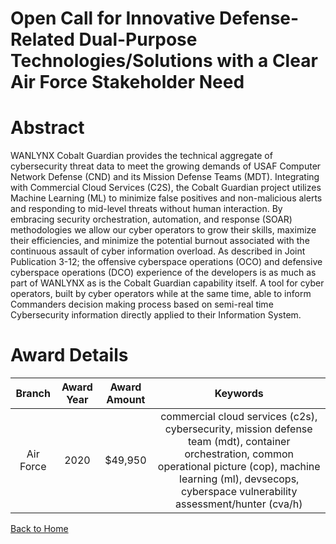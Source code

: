 
Open Call for Innovative Defense-Related Dual-Purpose Technologies/Solutions with a Clear Air Force Stakeholder Need
====================================================================================================================

# Abstract


WANLYNX Cobalt Guardian provides the technical aggregate of cybersecurity threat data to meet the growing demands of USAF Computer Network Defense (CND) and its Mission Defense Teams (MDT). Integrating with Commercial Cloud Services (C2S), the Cobalt Guardian project utilizes Machine Learning (ML) to minimize false positives and non-malicious alerts and responding to mid-level threats without human interaction. By embracing security orchestration, automation, and response (SOAR) methodologies we allow our cyber operators to grow their skills, maximize their efficiencies, and minimize the potential burnout associated with the continuous assault of cyber information overload. As described in Joint Publication 3-12; the offensive cyberspace operations (OCO) and defensive cyberspace operations (DCO) experience of the developers is as much as part of WANLYNX as is the Cobalt Guardian capability itself. A tool for cyber operators, built by cyber operators while at the same time, able to inform Commanders decision making process based on semi-real time Cybersecurity information directly applied to their Information System.  

# Award Details

|Branch|Award Year|Award Amount|Keywords|
| :---: | :---: | :---: | :---: |
|Air Force|2020|$49,950|commercial cloud services (c2s), cybersecurity, mission defense team (mdt), container orchestration, common operational picture (cop), machine learning (ml), devsecops, cyberspace vulnerability assessment/hunter (cva/h)|
  
  


[Back to Home](https://github.com/chrischow/dod_sbir_awards/DJ/#1691)